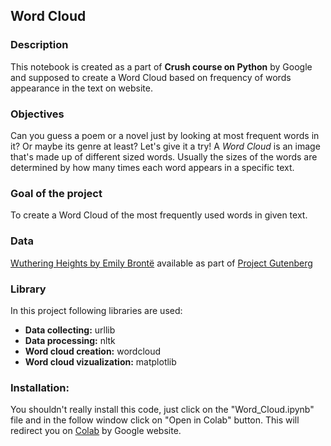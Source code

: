 ## Word Cloud

### Description 
This notebook is created as a part of **Crush course on Python** by Google and supposed to create a Word Cloud based on frequency of words appearance in the text on website.

### Objectives
Can you guess a poem or a novel just by looking at most frequent words in it? Or maybe its genre at least? Let's give it a try!
A *Word Cloud* is an image that's made up of different sized words. Usually the sizes of the words are determined by how many times each word appears in a specific text.

### Goal of the project
To create a Word Cloud of the most frequently used words in given text.

### Data
[Wuthering Heights by Emily Brontë](https://www.gutenberg.org/files/768/768-0.txt) available as part of [Project Gutenberg](https://www.gutenberg.org)

### Library
In this project following libraries are used:
* **Data collecting:** urllib
* **Data processing:** nltk
* **Word cloud creation:** wordcloud
* **Word cloud vizualization:** matplotlib 

### Installation:
You shouldn't really install this code, just click on the "Word_Cloud.ipynb" file and in the follow window click on "Open in Colab" button. This will redirect you on [Colab](colab.research.google.com) by Google website.
